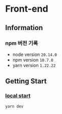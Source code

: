 # Front-end

## Information
### npm 버전 기록
- node version `20.14.0`
- npm version `10.7.0`
- yarn version `1.22.22`


## Getting Start

### [local start](http://localhost:3001/)
```
yarn dev
```

### 